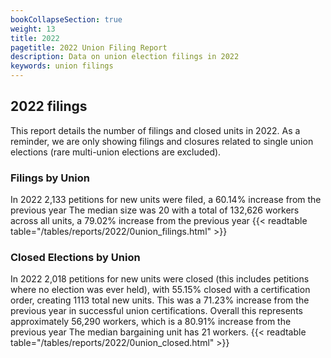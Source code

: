 ```yaml
---
bookCollapseSection: true
weight: 13
title: 2022
pagetitle: 2022 Union Filing Report
description: Data on union election filings in 2022
keywords: union filings
---
```


## 2022 filings

This report details the number of filings and closed units in 2022. As a reminder, we are only showing filings and closures related to single union elections (rare multi-union elections are excluded).

### Filings by Union
In 2022 2,133 petitions for new units were filed, a 60.14% increase from the previous year The median size was 20 with a total of 132,626 workers across all units, a 79.02% increase from the previous year
{{< readtable table="/tables/reports/2022/0union_filings.html" >}}

### Closed Elections by Union
In 2022 2,018 petitions for new units were closed (this includes petitions where no election was ever held), with 55.15% closed with a certification order, creating 1113 total new units. This was a 71.23% increase from the previous year in successful union certifications. Overall this represents approximately 56,290 workers, which is a 80.91% increase from the previous year The median bargaining unit has 21 workers.
{{< readtable table="/tables/reports/2022/0union_closed.html" >}}
